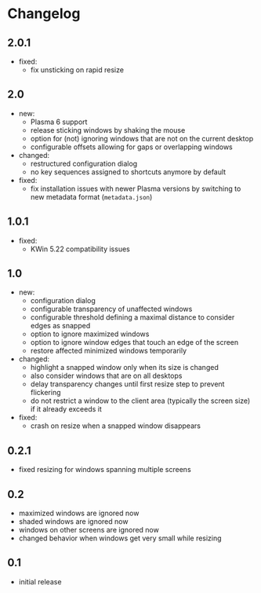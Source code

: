 # Changelog


## 2.0.1

* fixed:
  * fix unsticking on rapid resize


## 2.0

* new:
  * Plasma 6 support
  * release sticking windows by shaking the mouse
  * option for (not) ignoring windows that are not on the current desktop
  * configurable offsets allowing for gaps or overlapping windows
* changed:
  * restructured configuration dialog
  * no key sequences assigned to shortcuts anymore by default
* fixed:
  * fix installation issues with newer Plasma versions by switching to new metadata format (`metadata.json`)


## 1.0.1

* fixed:
  * KWin 5.22 compatibility issues


## 1.0

* new:
  * configuration dialog
  * configurable transparency of unaffected windows
  * configurable threshold defining a maximal distance to consider edges as snapped
  * option to ignore maximized windows
  * option to ignore window edges that touch an edge of the screen
  * restore affected minimized windows temporarily
* changed:
  * highlight a snapped window only when its size is changed
  * also consider windows that are on all desktops
  * delay transparency changes until first resize step to prevent flickering
  * do not restrict a window to the client area (typically the screen size) if it already exceeds it
* fixed:
  * crash on resize when a snapped window disappears


## 0.2.1

* fixed resizing for windows spanning multiple screens


## 0.2

* maximized windows are ignored now
* shaded windows are ignored now
* windows on other screens are ignored now
* changed behavior when windows get very small while resizing


## 0.1

* initial release
